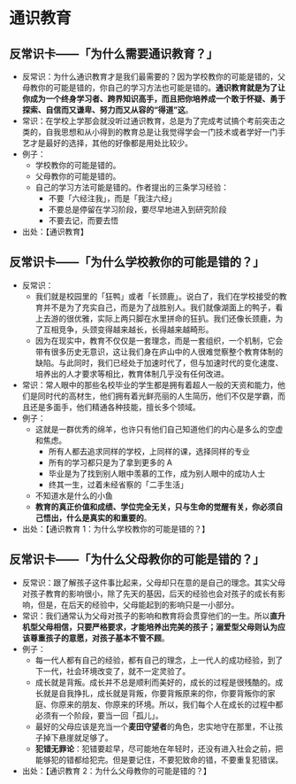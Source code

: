 # 通识教育

## 反常识卡——「为什么需要通识教育？」

- 反常识：为什么通识教育才是我们最需要的？因为学校教你的可能是错的，父母教你的可能是错的，你自己的学习方法也可能是错的。**通识教育就是为了让你成为一个终身学习者、跨界知识高手，而且把你培养成一个敢于怀疑、勇于探索、自信而又谦卑、努力而又从容的“得道”这**。
- 常识：在学校上学那会就没听过通识教育，总是为了完成考试搞个考前突击之类的，自我思想和从小得到的教育总是让我觉得学会一门技术或者学好一门手艺才是最好的选择，其他的好像都是用处比较少。
- 例子：
  - 学校教你的可能是错的。
  - 父母教你的可能是错的。
  - 自己的学习方法可能是错的。作者提出的三条学习经验：
    - 不要「六经注我」，而是「我注六经」
    - 不要总是停留在学习阶段，要尽早地进入到研究阶段
    - 不要去记，而要去悟
- 出处：【通识教育】

## 反常识卡——「为什么学校教你的可能是错的？」

- 反常识：
  - 我们就是校园里的「狂鸭」或者「长颈鹿」。说白了，我们在学校接受的教育并不是为了充实自己，而是为了战胜别人。我们就像湖面上的鸭子，看上去游的很优雅，实际上两只脚在水里拼命的狂扒。我们还像长颈鹿，为了互相竞争，头颈变得越来越长，长得越来越畸形。
  - 因为在现实中，教育不仅仅是一套理念，而是一套组织，一个机制，它会带有很多历史无意识，这让我们身在庐山中的人很难觉察整个教育体制的缺陷。与此同时，我们已经处于加速时代了，但与加速时代的变化速度、培养出的人才要求等相比，教育体制几乎没有任何改进。
- 常识：常人眼中的那些名校毕业的学生都是拥有着超人一般的天资和能力，他们是同时代的高材生，他们拥有着光鲜亮丽的人生简历，他们不仅是学霸，而且还是多面手，他们精通各种技能，擅长多个领域。
- 例子：
  - 这就是一群优秀的绵羊，也许只有他们自己知道他们的内心是多么的空虚和焦虑。
    - 所有人都去追求同样的学校，上同样的课，选择同样的专业
    - 所有的学习都只是为了拿到更多的 A
    - 毕业是为了找到别人眼中羡慕的工作，成为别人眼中的成功人士
    - 终其一生，过着未经省察的「二手生活」
  - 不知道水是什么的小鱼
  - **教育的真正价值和成绩、学位完全无关，只与生命的觉醒有关，你必须自己悟出，什么是真实的和重要的**。
- 出处：【通识教育 1：为什么学校教你的可能是错的？】

## 反常识卡——「为什么父母教你的可能是错的？」

- 反常识：跟了解孩子这件事比起来，父母却只在意的是自己的理念。其实父母对孩子教育的影响很小，除了先天的基因，后天的经验也会对孩子的成长有影响，但是，在后天的经验中，父母能起到的影响只是一小部分。
- 常识：我们通常认为父母对孩子的影响和教育将会贯穿他们的一生。所以**直升机型父母相信，只要严格要求，才能培养出完美的孩子；溺爱型父母则认为应该尊重孩子的意愿，对孩子基本不管不顾**。
- 例子：
  - 每一代人都有自己的经验，都有自己的理念，上一代人的成功经验，到了下一代，社会环境改变了，就不一定灵验了。
  - 成长就是背叛。成长并不总是顺利而美好的，成长的过程是很残酷的。成长就是自我挣扎，成长就是背叛，你要背叛原来的你，你要背叛你的家庭、你原来的朋友、你原来的环境。所以，我们每个人在成长的过程中都必须有一个阶段，要当一回「孤儿」。
  - 最好的父母应该是充当一个**麦田守望者**的角色，忠实地守在那里，不让孩子掉下悬崖就足够了。
  - **犯错无罪论**：犯错要趁早，尽可能地在年轻时，还没有进入社会之前，把能够犯的错都给犯完。但是要记住，不要犯致命的错，不要重复犯错误。
- 出处：【通识教育 2：为什么父母教你的可能是错的？】

